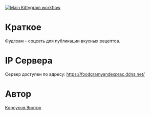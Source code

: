[![Main Kittygram workflow](https://github.com/ViktorKors/kittygram_final/actions/workflows/main.yml/badge.svg)](https://github.com/ViktorKors/kittygram_final/actions/workflows/main.yml)

# Краткое 
Фудграм - соцсеть для публикации вкусных рецептов.
# IP Сервера
Сервер доступен по адресу: https://foodgramyandexprac.ddns.net/

# Автор
[Корсунов Виктор](https://github.com/ViktorKors)
